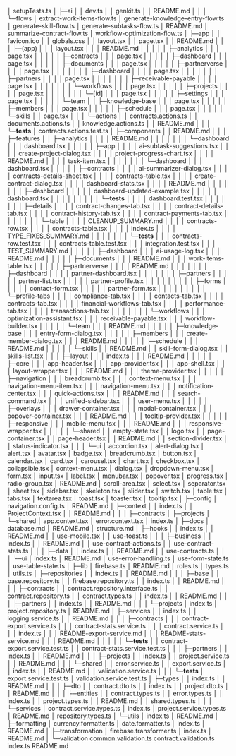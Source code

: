 │  setupTests.ts
│
├─ai
│  │  dev.ts
│  │  genkit.ts
│  │  README.md
│  │
│  └─flows
│          extract-work-items-flow.ts
│          generate-knowledge-entry-flow.ts
│          generate-skill-flow.ts
│          generate-subtasks-flow.ts
│          README.md
│          summarize-contract-flow.ts
│          workflow-optimization-flow.ts
│
├─app
│  │  favicon.ico
│  │  globals.css
│  │  layout.tsx
│  │  page.tsx
│  │  README.md
│  │
│  ├─(app)
│  │  │  layout.tsx
│  │  │  README.md
│  │  │
│  │  ├─analytics
│  │  │      page.tsx
│  │  │
│  │  ├─contracts
│  │  │      page.tsx
│  │  │
│  │  ├─dashboard
│  │  │      page.tsx
│  │  │
│  │  ├─documents
│  │  │      page.tsx
│  │  │
│  │  ├─partnerverse
│  │  │  │  page.tsx
│  │  │  │
│  │  │  ├─dashboard
│  │  │  │      page.tsx
│  │  │  │
│  │  │  ├─partners
│  │  │  │      page.tsx
│  │  │  │
│  │  │  ├─receivable-payable
│  │  │  │      page.tsx
│  │  │  │
│  │  │  └─workflows
│  │  │          page.tsx
│  │  │
│  │  ├─projects
│  │  │  │  page.tsx
│  │  │  │
│  │  │  └─[id]
│  │  │          page.tsx
│  │  │
│  │  ├─settings
│  │  │      page.tsx
│  │  │
│  │  └─team
│  │      ├─knowledge-base
│  │      │      page.tsx
│  │      │
│  │      ├─members
│  │      │      page.tsx
│  │      │
│  │      ├─schedule
│  │      │      page.tsx
│  │      │
│  │      └─skills
│  │              page.tsx
│  │
│  └─actions
│      │  contracts.actions.ts
│      │  documents.actions.ts
│      │  knowledge.actions.ts
│      │  README.md
│      │
│      └─__tests__
│              contracts.actions.test.ts
│
├─components
│  │  README.md
│  │
│  ├─features
│  │  ├─analytics
│  │  │  │  README.md
│  │  │  │
│  │  │  └─dashboard
│  │  │          dashboard.tsx
│  │  │
│  │  ├─app
│  │  │  │  ai-subtask-suggestions.tsx
│  │  │  │  create-project-dialog.tsx
│  │  │  │  project-progress-chart.tsx
│  │  │  │  README.md
│  │  │  │  task-item.tsx
│  │  │  │
│  │  │  └─dashboard
│  │  │          dashboard.tsx
│  │  │
│  │  ├─contracts
│  │  │  │  ai-summarizer-dialog.tsx
│  │  │  │  contracts-details-sheet.tsx
│  │  │  │  contracts-table.tsx
│  │  │  │  create-contract-dialog.tsx
│  │  │  │  dashboard-stats.tsx
│  │  │  │  README.md
│  │  │  │
│  │  │  ├─dashboard
│  │  │  │  │  dashboard-updated-example.tsx
│  │  │  │  │  dashboard.tsx
│  │  │  │  │
│  │  │  │  └─__tests__
│  │  │  │          dashboard.test.tsx
│  │  │  │
│  │  │  ├─details
│  │  │  │      contract-changes-tab.tsx
│  │  │  │      contract-details-tab.tsx
│  │  │  │      contract-history-tab.tsx
│  │  │  │      contract-payments-tab.tsx
│  │  │  │
│  │  │  └─table
│  │  │      │  CLEANUP_SUMMARY.md
│  │  │      │  contracts-row.tsx
│  │  │      │  contracts-table.tsx
│  │  │      │  index.ts
│  │  │      │  TYPE_FIXES_SUMMARY.md
│  │  │      │
│  │  │      └─__tests__
│  │  │              contracts-row.test.tsx
│  │  │              contracts-table.test.tsx
│  │  │              integration.test.tsx
│  │  │              TEST_SUMMARY.md
│  │  │
│  │  ├─dashboard
│  │  │      ai-usage-log.tsx
│  │  │      README.md
│  │  │
│  │  ├─documents
│  │  │      README.md
│  │  │      work-items-table.tsx
│  │  │
│  │  ├─partnerverse
│  │  │  │  README.md
│  │  │  │
│  │  │  ├─dashboard
│  │  │  │      partner-dashboard.tsx
│  │  │  │
│  │  │  ├─partners
│  │  │  │  │  partner-list.tsx
│  │  │  │  │  partner-profile.tsx
│  │  │  │  │
│  │  │  │  ├─forms
│  │  │  │  │      contact-form.tsx
│  │  │  │  │      partner-form.tsx
│  │  │  │  │
│  │  │  │  └─profile-tabs
│  │  │  │          compliance-tab.tsx
│  │  │  │          contacts-tab.tsx
│  │  │  │          contracts-tab.tsx
│  │  │  │          financial-workflows-tab.tsx
│  │  │  │          performance-tab.tsx
│  │  │  │          transactions-tab.tsx
│  │  │  │
│  │  │  └─workflows
│  │  │          optimization-assistant.tsx
│  │  │          receivable-payable.tsx
│  │  │          workflow-builder.tsx
│  │  │
│  │  └─team
│  │      │  README.md
│  │      │
│  │      ├─knowledge-base
│  │      │      entry-form-dialog.tsx
│  │      │
│  │      ├─members
│  │      │      create-member-dialog.tsx
│  │      │      README.md
│  │      │
│  │      ├─schedule
│  │      │      README.md
│  │      │
│  │      └─skills
│  │              README.md
│  │              skill-form-dialog.tsx
│  │              skills-list.tsx
│  │
│  ├─layout
│  │  │  index.ts
│  │  │  README.md
│  │  │
│  │  ├─core
│  │  │      app-header.tsx
│  │  │      app-provider.tsx
│  │  │      app-shell.tsx
│  │  │      layout-wrapper.tsx
│  │  │      README.md
│  │  │      theme-provider.tsx
│  │  │
│  │  ├─navigation
│  │  │      breadcrumb.tsx
│  │  │      context-menu.tsx
│  │  │      navigation-menu-item.tsx
│  │  │      navigation-menu.tsx
│  │  │      notification-center.tsx
│  │  │      quick-actions.tsx
│  │  │      README.md
│  │  │      search-command.tsx
│  │  │      unified-sidebar.tsx
│  │  │      user-menu.tsx
│  │  │
│  │  ├─overlays
│  │  │      drawer-container.tsx
│  │  │      modal-container.tsx
│  │  │      popover-container.tsx
│  │  │      README.md
│  │  │      tooltip-provider.tsx
│  │  │
│  │  ├─responsive
│  │  │      mobile-menu.tsx
│  │  │      README.md
│  │  │      responsive-wrapper.tsx
│  │  │
│  │  └─shared
│  │          empty-state.tsx
│  │          logo.tsx
│  │          page-container.tsx
│  │          page-header.tsx
│  │          README.md
│  │          section-divider.tsx
│  │          status-indicator.tsx
│  │
│  └─ui
│          accordion.tsx
│          alert-dialog.tsx
│          alert.tsx
│          avatar.tsx
│          badge.tsx
│          breadcrumb.tsx
│          button.tsx
│          calendar.tsx
│          card.tsx
│          carousel.tsx
│          chart.tsx
│          checkbox.tsx
│          collapsible.tsx
│          context-menu.tsx
│          dialog.tsx
│          dropdown-menu.tsx
│          form.tsx
│          input.tsx
│          label.tsx
│          menubar.tsx
│          popover.tsx
│          progress.tsx
│          radio-group.tsx
│          README.md
│          scroll-area.tsx
│          select.tsx
│          separator.tsx
│          sheet.tsx
│          sidebar.tsx
│          skeleton.tsx
│          slider.tsx
│          switch.tsx
│          table.tsx
│          tabs.tsx
│          textarea.tsx
│          toast.tsx
│          toaster.tsx
│          tooltip.tsx
│
├─config
│      navigation.config.ts
│      README.md
│
├─context
│  │  index.ts
│  │  ProjectContext.tsx
│  │  README.md
│  │
│  ├─contracts
│  ├─projects
│  └─shared
│          app.context.tsx
│          error.context.tsx
│          index.ts
│
├─docs
│      database.md
│      README.md
│      structure.md
│
├─hooks
│  │  index.ts
│  │  README.md
│  │  use-mobile.tsx
│  │  use-toast.ts
│  │
│  ├─business
│  │      index.ts
│  │      README.md
│  │      use-contract-actions.ts
│  │      use-contract-stats.ts
│  │
│  ├─data
│  │      index.ts
│  │      README.md
│  │      use-contracts.ts
│  │
│  └─ui
│          index.ts
│          README.md
│          use-error-handling.ts
│          use-form-state.ts
│          use-table-state.ts
│
├─lib
│      firebase.ts
│      README.md
│      roles.ts
│      types.ts
│      utils.ts
│
├─repositories
│  │  index.ts
│  │  README.md
│  │
│  ├─base
│  │      base.repository.ts
│  │      firebase.repository.ts
│  │      index.ts
│  │      README.md
│  │
│  ├─contracts
│  │      contract.repository.interface.ts
│  │      contract.repository.ts
│  │      contract.types.ts
│  │      index.ts
│  │      README.md
│  │
│  ├─partners
│  │      index.ts
│  │      README.md
│  │
│  └─projects
│          index.ts
│          project.repository.ts
│          README.md
│
├─services
│  │  index.ts
│  │  logging.service.ts
│  │  README.md
│  │
│  ├─contracts
│  │  │  contract-export.service.ts
│  │  │  contract-stats.service.ts
│  │  │  contract.service.ts
│  │  │  index.ts
│  │  │  README-export-service.md
│  │  │  README-stats-service.md
│  │  │  README.md
│  │  │
│  │  └─__tests__
│  │          contract-export.service.test.ts
│  │          contract-stats.service.test.ts
│  │
│  ├─partners
│  │      index.ts
│  │      README.md
│  │
│  ├─projects
│  │      index.ts
│  │      project.service.ts
│  │      README.md
│  │
│  └─shared
│      │  error.service.ts
│      │  export.service.ts
│      │  index.ts
│      │  README.md
│      │  validation.service.ts
│      │
│      └─__tests__
│              export.service.test.ts
│              validation.service.test.ts
│
├─types
│  │  index.ts
│  │  README.md
│  │
│  ├─dto
│  │      contract.dto.ts
│  │      index.ts
│  │      project.dto.ts
│  │      README.md
│  │
│  ├─entities
│  │      contract.types.ts
│  │      error.types.ts
│  │      index.ts
│  │      project.types.ts
│  │      README.md
│  │      shared.types.ts
│  │
│  └─services
│          contract.service.types.ts
│          index.ts
│          project.service.types.ts
│          README.md
│          repository.types.ts
│
└─utils
    │  index.ts
    │  README.md
    │
    ├─formatting
    │      currency.formatter.ts
    │      date.formatter.ts
    │      index.ts
    │      README.md
    │
    ├─transformation
    │      firebase.transformer.ts
    │      index.ts
    │      README.md
    │
    └─validation
            common.validation.ts
            contract.validation.ts
            index.ts
            README.md